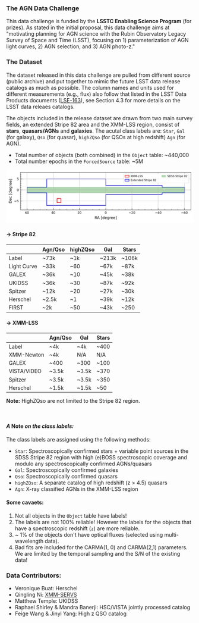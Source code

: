 ### The AGN Data Challenge
This data challenge is funded by the __LSSTC Enabling Science Program__ (for prizes). As stated in the initial proposal, this data challenge aims at "motivating planning for AGN science with the Rubin Observatory Legacy Survey of Space and Time (LSST), focusing on 1) parameterization of AGN light curves, 2) AGN selection, and 3) AGN photo-z." 

### The Dataset
The dataset released in this data challenge are pulled from different source (public archive) and put together to mimic the future LSST data release catalogs as much as possible. The column names and units used for different measurements (e.g., flux) also follow that listed in the LSST Data Products documents ([LSE-163](https://github.com/lsst/LSE-163)), see Section 4.3 for more details on the LSST data releaes catalogs. 

The objects included in the release dataset are drawn from two main survey fields, an extended Stripe 82 area and the XMM-LSS region, consist of __stars__, __quasars/AGNs__ and __galaxies__. The acutal class labels are: `Star`, `Gal` (for galaxy), `Qso` (for quasar), `highZQso` (for QSOs at high redshift) `Agn` (for AGN).

- Total number of objects (both combined) in the `Object` table: ~440,000
- Total number epochs in the `ForcedSource` table: ~5M

<img src='docs/figs/dc_footprint.jpeg' style='width:1200px' img>
<br>

#### -> __Stripe 82__

|               | Agn/Qso   | highZQso   | Gal       |  Stars     |
| --------------| --------- | ---------- | ----------| ---------- |
| Label         | ~73k      | ~1k        | ~213k     | ~106k      |
| Light Curve   | ~33k      | ~60        | ~67k      | ~87k       |
| GALEX         | ~36k      | ~10        | ~45k      | ~38k       |
| UKIDSS        | ~36k      | ~30        | ~87k      | ~92k       |
| Spitzer       | ~12k      | ~20        | ~27k      | ~30k       |
| Herschel      | ~2.5k     | ~1         | ~39k      | ~12k       |
| FIRST         | ~2k       | ~50        | ~43k      | ~250       |


#### -> __XMM-LSS__

|               | Agn/Qso   | Gal       |  Stars     |
| --------------| --------- | ----------| ---------- |
| Label         | ~4k       | ~4k       | ~400       |
| XMM-Newton    | ~4k       | N/A       | N/A        |
| GALEX         | ~400      | ~300      | ~100       |
| VISTA/VIDEO   | ~3.5k     | ~3.5k     | ~370       |
| Spitzer       | ~3.5k     | ~3.5k     | ~350       |
| Herschel      | ~1.5k     | ~1.5k     | ~50        |

__Note:__ HighZQso are not limited to the Stripe 82 region. 

<br>

#### *A* __Note__ *on the class labels:*
The class labels are assigned using the following methods:
- `Star`: Spectroscopically confirmed stars + variable point sources in the SDSS Stripe 82 region with high (e)BOSS spectroscopic coverage and modulo any spectroscopically confirmed AGNs/quasars
- `Gal`: Spectroscopically confirmed galaxies
- `Qso`: Spectroscopically confirmed quasars
- `highZQso`: A separate catalog of high redshift (z > 4.5) quasars
- `Agn`: X-ray classified AGNs in the XMM-LSS region

#### Some cavaets:
1. Not all objects in the `Object` table have labels!
1. The labels are not 100% reliable! However the labels for the objects that have a spectroscopic redshift (`z`) are more reliable. 
2. ~ 1% of the objects don't have optical fluxes (selected using multi-wavelength data).
3. Bad fits are included for the CARMA(1, 0) and CARMA(2,1) parameters. We are limited by the temporal sampling and the S/N of the existing data!


### Data Contributors:
- Veronique Buat: Herschel
- Qingling Ni: [XMM-SERVS](https://personal.psu.edu/wnb3/xmmservs/xmmservs.html)
- Matthew Temple: UKIDSS
- Raphael Shirley & Mandra Banerji: HSC/VISTA jointly processed catalog
- Feige Wang & Jinyi Yang: High z QSO catalog
